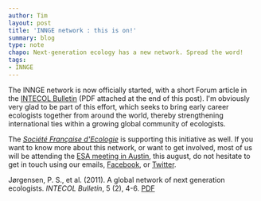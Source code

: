```yaml
---
author: Tim
layout: post
title: 'INNGE network : this is on!'
summary: blog
type: note
chapo: Next-generation ecology has a new network. Spread the word!
tags:
- INNGE
---
```


The INNGE network is now officially started, with a short Forum article in the [INTECOL Bulletin](http://www.intecol.net/) (PDF attached at the end of this post). I'm obviously very glad to be part of this effort, which seeks to bring early career ecologists together from around the world, thereby strengthening international ties within a growing global community of ecologists.

The [*Société Française d'Ecologie*](http://www.sfecologie.org/) is supporting this initiative as well. If you want to know more about this network, or want to get involved, most of us will be attending the [ESA meeting in Austin](http://www.esa.org/austin/), this august, do not hesitate to get in
touch using our emails, [Facebook](http://www.facebook.com/groups/254873494526193), or [Twitter](https://twitter.com/#!/inngecologist).

Jørgensen, P. S., et al. (2011). A global network of next generation ecologists. *INTECOL Bulletin*, 5 (2), 4-6. [PDF](http://www.timotheepoisot.fr/wp-content/uploads/2011/07/J%C3%B8rgensen-et-al.-2011-A-global-network-of-next-generation-ecologists.pdf)

